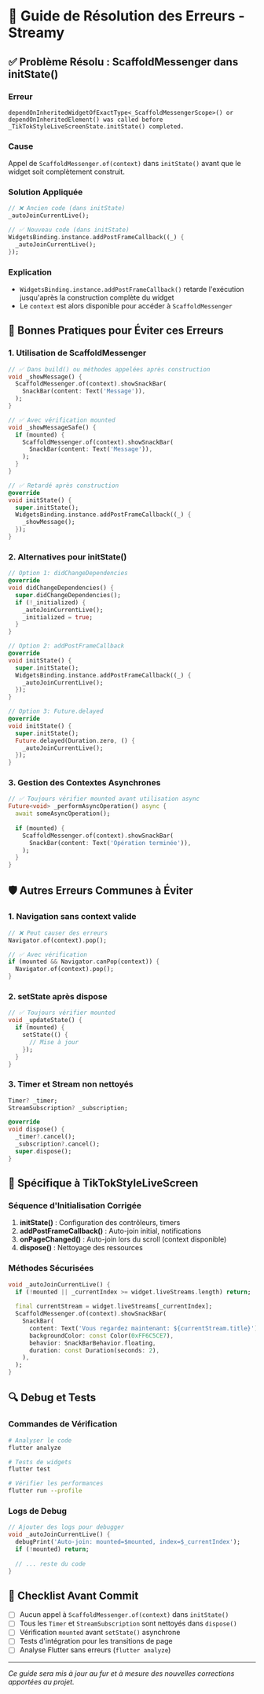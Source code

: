 # 🔧 Guide de Résolution des Erreurs - Streamy

## ✅ Problème Résolu : ScaffoldMessenger dans initState()

### Erreur
```
dependOnInheritedWidgetOfExactType<_ScaffoldMessengerScope>() or dependOnInheritedElement() was called before _TikTokStyleLiveScreenState.initState() completed.
```

### Cause
Appel de `ScaffoldMessenger.of(context)` dans `initState()` avant que le widget soit complètement construit.

### Solution Appliquée
```dart
// ❌ Ancien code (dans initState)
_autoJoinCurrentLive();

// ✅ Nouveau code (dans initState)
WidgetsBinding.instance.addPostFrameCallback((_) {
  _autoJoinCurrentLive();
});
```

### Explication
- `WidgetsBinding.instance.addPostFrameCallback()` retarde l'exécution jusqu'après la construction complète du widget
- Le `context` est alors disponible pour accéder à `ScaffoldMessenger`

## 🚀 Bonnes Pratiques pour Éviter ces Erreurs

### 1. **Utilisation de ScaffoldMessenger**
```dart
// ✅ Dans build() ou méthodes appelées après construction
void _showMessage() {
  ScaffoldMessenger.of(context).showSnackBar(
    SnackBar(content: Text('Message')),
  );
}

// ✅ Avec vérification mounted
void _showMessageSafe() {
  if (mounted) {
    ScaffoldMessenger.of(context).showSnackBar(
      SnackBar(content: Text('Message')),
    );
  }
}

// ✅ Retardé après construction
@override
void initState() {
  super.initState();
  WidgetsBinding.instance.addPostFrameCallback((_) {
    _showMessage();
  });
}
```

### 2. **Alternatives pour initState()**
```dart
// Option 1: didChangeDependencies
@override
void didChangeDependencies() {
  super.didChangeDependencies();
  if (!_initialized) {
    _autoJoinCurrentLive();
    _initialized = true;
  }
}

// Option 2: addPostFrameCallback
@override
void initState() {
  super.initState();
  WidgetsBinding.instance.addPostFrameCallback((_) {
    _autoJoinCurrentLive();
  });
}

// Option 3: Future.delayed
@override
void initState() {
  super.initState();
  Future.delayed(Duration.zero, () {
    _autoJoinCurrentLive();
  });
}
```

### 3. **Gestion des Contextes Asynchrones**
```dart
// ✅ Toujours vérifier mounted avant utilisation async
Future<void> _performAsyncOperation() async {
  await someAsyncOperation();
  
  if (mounted) {
    ScaffoldMessenger.of(context).showSnackBar(
      SnackBar(content: Text('Opération terminée')),
    );
  }
}
```

## 🛡️ Autres Erreurs Communes à Éviter

### 1. **Navigation sans context valide**
```dart
// ❌ Peut causer des erreurs
Navigator.of(context).pop();

// ✅ Avec vérification
if (mounted && Navigator.canPop(context)) {
  Navigator.of(context).pop();
}
```

### 2. **setState après dispose**
```dart
// ✅ Toujours vérifier mounted
void _updateState() {
  if (mounted) {
    setState(() {
      // Mise à jour
    });
  }
}
```

### 3. **Timer et Stream non nettoyés**
```dart
Timer? _timer;
StreamSubscription? _subscription;

@override
void dispose() {
  _timer?.cancel();
  _subscription?.cancel();
  super.dispose();
}
```

## 📱 Spécifique à TikTokStyleLiveScreen

### Séquence d'Initialisation Corrigée
1. **initState()** : Configuration des contrôleurs, timers
2. **addPostFrameCallback()** : Auto-join initial, notifications
3. **onPageChanged()** : Auto-join lors du scroll (context disponible)
4. **dispose()** : Nettoyage des ressources

### Méthodes Sécurisées
```dart
void _autoJoinCurrentLive() {
  if (!mounted || _currentIndex >= widget.liveStreams.length) return;
  
  final currentStream = widget.liveStreams[_currentIndex];
  ScaffoldMessenger.of(context).showSnackBar(
    SnackBar(
      content: Text('Vous regardez maintenant: ${currentStream.title}'),
      backgroundColor: const Color(0xFF6C5CE7),
      behavior: SnackBarBehavior.floating,
      duration: const Duration(seconds: 2),
    ),
  );
}
```

## 🔍 Debug et Tests

### Commandes de Vérification
```bash
# Analyser le code
flutter analyze

# Tests de widgets
flutter test

# Vérifier les performances
flutter run --profile
```

### Logs de Debug
```dart
// Ajouter des logs pour debugger
void _autoJoinCurrentLive() {
  debugPrint('Auto-join: mounted=$mounted, index=$_currentIndex');
  if (!mounted) return;
  
  // ... reste du code
}
```

## 📝 Checklist Avant Commit

- [ ] Aucun appel à `ScaffoldMessenger.of(context)` dans `initState()`
- [ ] Tous les `Timer` et `StreamSubscription` sont nettoyés dans `dispose()`
- [ ] Vérification `mounted` avant `setState()` asynchrone
- [ ] Tests d'intégration pour les transitions de page
- [ ] Analyse Flutter sans erreurs (`flutter analyze`)

---

*Ce guide sera mis à jour au fur et à mesure des nouvelles corrections apportées au projet.*
